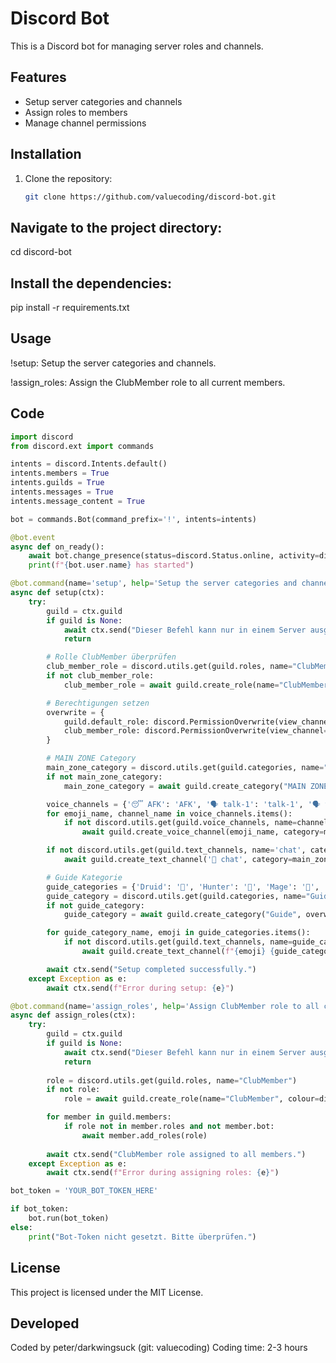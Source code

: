 # Discord Bot

This is a Discord bot for managing server roles and channels.

## Features
- Setup server categories and channels
- Assign roles to members
- Manage channel permissions

## Installation
1. Clone the repository:
   ```bash
   git clone https://github.com/valuecoding/discord-bot.git

   
## Navigate to the project directory:
cd discord-bot

## Install the dependencies:
pip install -r requirements.txt

## Usage
!setup: Setup the server categories and channels.

!assign_roles: Assign the ClubMember role to all current members.

## Code
```python
import discord
from discord.ext import commands

intents = discord.Intents.default()
intents.members = True
intents.guilds = True
intents.messages = True
intents.message_content = True

bot = commands.Bot(command_prefix='!', intents=intents)

@bot.event
async def on_ready():
    await bot.change_presence(status=discord.Status.online, activity=discord.Game('WoW Cataclysm'))
    print(f"{bot.user.name} has started")

@bot.command(name='setup', help='Setup the server categories and channels')
async def setup(ctx):
    try:
        guild = ctx.guild
        if guild is None:
            await ctx.send("Dieser Befehl kann nur in einem Server ausgeführt werden.")
            return

        # Rolle ClubMember überprüfen
        club_member_role = discord.utils.get(guild.roles, name="ClubMember")
        if not club_member_role:
            club_member_role = await guild.create_role(name="ClubMember", colour=discord.Colour(0x1abc9c))

        # Berechtigungen setzen
        overwrite = {
            guild.default_role: discord.PermissionOverwrite(view_channel=False),
            club_member_role: discord.PermissionOverwrite(view_channel=True)
        }

        # MAIN ZONE Category
        main_zone_category = discord.utils.get(guild.categories, name="MAIN ZONE")
        if not main_zone_category:
            main_zone_category = await guild.create_category("MAIN ZONE", overwrites=overwrite)

        voice_channels = {'😴 AFK': 'AFK', '🗣️ talk-1': 'talk-1', '🗣️ talk-2': 'talk-2', '🗣️ talk-3': 'talk-3', '⚔️ rbg-arena': 'rbg-arena'}
        for emoji_name, channel_name in voice_channels.items():
            if not discord.utils.get(guild.voice_channels, name=channel_name, category=main_zone_category):
                await guild.create_voice_channel(emoji_name, category=main_zone_category, overwrites=overwrite)

        if not discord.utils.get(guild.text_channels, name='chat', category=main_zone_category):
            await guild.create_text_channel('💬 chat', category=main_zone_category, overwrites=overwrite)

        # Guide Kategorie
        guide_categories = {'Druid': '🦌', 'Hunter': '🏹', 'Mage': '🔮', 'Paladin': '🛡️', 'Priest': '✝️', 'Rogue': '🗡️', 'Shaman': '🌀', 'Warlock': '📜', 'Warrior': '⚔️'}
        guide_category = discord.utils.get(guild.categories, name="Guide")
        if not guide_category:
            guide_category = await guild.create_category("Guide", overwrites=overwrite)

        for guide_category_name, emoji in guide_categories.items():
            if not discord.utils.get(guild.text_channels, name=guide_category_name, category=guide_category):
                await guild.create_text_channel(f"{emoji} {guide_category_name}", category=guide_category, overwrites=overwrite)

        await ctx.send("Setup completed successfully.")
    except Exception as e:
        await ctx.send(f"Error during setup: {e}")

@bot.command(name='assign_roles', help='Assign ClubMember role to all current members')
async def assign_roles(ctx):
    try:
        guild = ctx.guild
        if guild is None:
            await ctx.send("Dieser Befehl kann nur in einem Server ausgeführt werden.")
            return
        
        role = discord.utils.get(guild.roles, name="ClubMember")
        if not role:
            role = await guild.create_role(name="ClubMember", colour=discord.Colour(0x1abc9c))

        for member in guild.members:
            if role not in member.roles and not member.bot:
                await member.add_roles(role)
        
        await ctx.send("ClubMember role assigned to all members.")
    except Exception as e:
        await ctx.send(f"Error during assigning roles: {e}")

bot_token = 'YOUR_BOT_TOKEN_HERE'

if bot_token:
    bot.run(bot_token)
else:
    print("Bot-Token nicht gesetzt. Bitte überprüfen.")
```

## License
This project is licensed under the MIT License.

## Developed
Coded by peter/darkwingsuck (git: valuecoding)
Coding time: 2-3 hours


